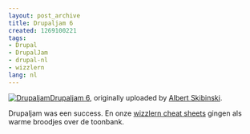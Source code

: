 ```yaml
---
layout: post_archive
title: Drupaljam 6
created: 1269100221
tags:
- Drupal
- DrupalJam
- drupal-nl
- wizzlern
lang: nl
---
```

[![Drupaljam](http://farm5.static.flickr.com/4040/4447766976_ff364e849e.jpg)](http://www.flickr.com/photos/skibinski/4447766976/ "flickr")[Drupaljam 6](http://www.flickr.com/photos/skibinski/4447766976/), originally uploaded by [Albert Skibinski](http://www.flickr.com/people/skibinski/).

Drupaljam was een success. En onze  [wizzlern cheat sheets](http://wizzlern.nl/drupal/cheat-sheets) gingen als warme broodjes over de toonbank.<!--break-->
